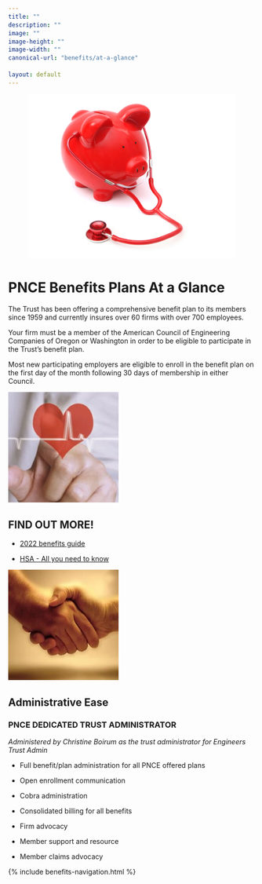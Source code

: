 ```yaml
---
title: ""
description: ""
image: ""
image-height: ""
image-width: ""
canonical-url: "benefits/at-a-glance"

layout: default
---
```


  <div class="banner banner-lg">
    <div class="color-overlay"></div>
    <figure id="thumbnail">
      <img src="/assets/images/PiggyBankStehoscope.jpg" 
        data-image-dimensions="1135x1030"
        data-image-focal-point="0.97,0.54" alt="blueprints850x395.jpg" />
    </figure>
  </div>
  <div class="container main-body">
    <div class="row">
      <div class="col-10">
        <h1>PNCE Benefits Plans At a Glance</h1>
        <p>The Trust has been offering a comprehensive benefit plan to its members
          since 1959 and currently insures over 60 firms with over 700 employees.</p>
        <p>Your firm must be a member of the American Council of Engineering Companies
          of Oregon or Washington in order to be eligible to participate in the Trust’s benefit plan.</p>
        <p>Most new participating employers are eligible to enroll in the benefit plan
          on the first day of the month following 30 days of membership in either Council.</p>
          <div class="row">
            <div class="col-4">
              <img src="/assets/images/MedicalPlans225x225.jpg" data-image-dimensions="441x341" data-image-focal-point="0.5,0.5" alt="Medical Plans" />
            </div>
            <div class="col-8">
              <h2>FIND OUT MORE!</h2>
              <ul>
                <li>
                  <p><a href="/assets/documents/2022/Benefits/PNCE2022benefitsguide.pdf">2022 benefits guide</a></p>
                </li>
                              <li>
                  <p><a href="/assets/documents/2022/PNCE2022HSAallyouneedtoknow.pdf">HSA - All you need to know</a></p>
                </li>
              </ul>
            </div>
          </div>
          <div class="row">
            <div class="col-4">
              <img src="/assets/images/handshake225x225.jpg" data-image-dimensions="225x225" data-image-focal-point="0.5,0.5" alt="handshake" />
            </div>
            <div class="col-8">
              <h2>Administrative Ease</h2>
              <h3>PNCE DEDICATED TRUST ADMINISTRATOR</h3>
              <p><em>Administered by Christine Boirum as the trust administrator for
                  Engineers Trust Admin</em></p>
              <ul data-rte-list="default">
                <li>
                  <p>Full benefit/plan administration for all PNCE offered plans</p>
                </li>
                <li>
                  <p>Open enrollment communication</p>
                </li>
                <li>
                  <p>Cobra administration</p>
                </li>
                <li>
                  <p>Consolidated billing for all benefits</p>
                </li>
                <li>
                  <p>Firm advocacy</p>
                </li>
                <li>
                  <p>Member support and resource</p>
                </li>
                <li>
                  <p>Member claims advocacy</p>
                </li>
              </ul>
            </div>
          </div>
      </div>
      <div class="col-2">
        {% include benefits-navigation.html %}
      </div>
    </div>
  </div>